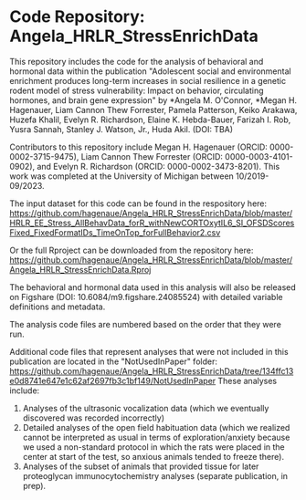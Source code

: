 # Code Repository: Angela_HRLR_StressEnrichData

This repository includes the code for the analysis of behavioral and hormonal data within the publication "Adolescent social and environmental enrichment produces long-term increases in social resilience in a genetic rodent model of stress vulnerability: Impact on behavior, circulating hormones, and brain gene expression" by *Angela M. O'Connor, *Megan H. Hagenauer, Liam Cannon Thew Forrester, Pamela Patterson, Keiko Arakawa, Huzefa Khalil, Evelyn R. Richardson, Elaine K. Hebda-Bauer, Farizah I. Rob, Yusra Sannah, Stanley J. Watson, Jr., Huda Akil. (DOI: TBA)

Contributors to this repository include Megan H. Hagenauer (ORCID: 0000-0002-3715-9475), Liam Cannon Thew Forrester (ORCID: 0000-0003-4101-0902), and Evelyn R. Richardson (ORCID: 0000-0002-3473-8201).
This work was completed at the University of Michigan between 10/2019-09/2023.

The input dataset for this code can be found in the respository here:
https://github.com/hagenaue/Angela_HRLR_StressEnrichData/blob/master/HRLR_EE_Stress_AllBehavData_forR_withNewCORTOxytIL6_SI_OFSDScoresFixed_FixedFormatIDs_TimeOnTop_forFullBehavior2.csv

Or the full Rproject can be downloaded from the repository here:
https://github.com/hagenaue/Angela_HRLR_StressEnrichData/blob/master/Angela_HRLR_StressEnrichData.Rproj

The behavioral and hormonal data used in this analysis will also be released on Figshare (DOI: 10.6084/m9.figshare.24085524) with detailed variable definitions and metadata. 

The analysis code files are numbered based on the order that they were run.



Additional code files that represent analyses that were not included in this publication are located in the "NotUsedInPaper" folder:
https://github.com/hagenaue/Angela_HRLR_StressEnrichData/tree/134ffc13e0d8741e647e1c62af2697fb3c1bf149/NotUsedInPaper
These analyses include:
1) Analyses of the ultrasonic vocalization data (which we eventually discovered was recorded incorrectly)
2) Detailed analyses of the open field habituation data (which we realized cannot be interpreted as usual in terms of exploration/anxiety because we used a non-standard protocol in which the rats were placed in the center at start of the test, so anxious animals tended to freeze there).
3) Analyses of the subset of animals that provided tissue for later proteoglycan immunocytochemistry analyses (separate publication, in prep).




